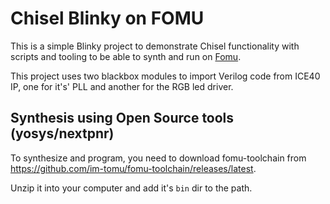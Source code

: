 # Chisel Blinky on FOMU

This is a simple Blinky project to demonstrate Chisel functionality with scripts and tooling to be able to synth and run on [Fomu](https://tomu.im/fomu.html).

This project uses two blackbox modules to import Verilog code from ICE40 IP, one for it's' PLL and another for the RGB led driver.

## Synthesis using Open Source tools (yosys/nextpnr)

To synthesize and program, you need to download fomu-toolchain from <https://github.com/im-tomu/fomu-toolchain/releases/latest>.

Unzip it into your computer and add it's `bin` dir to the path.
